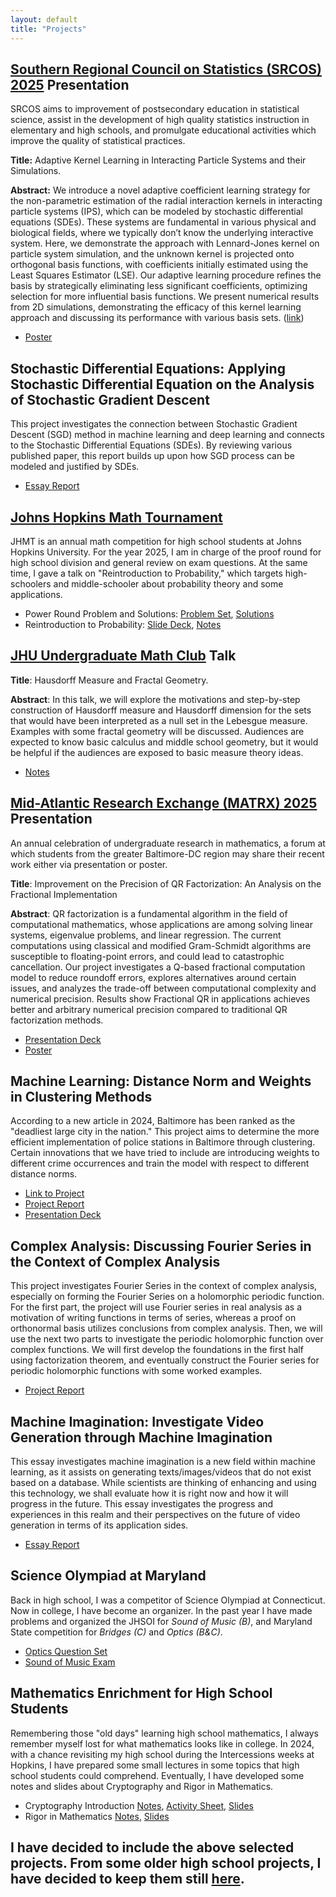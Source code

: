 ```yaml
---
layout: default
title: "Projects"
---
```


## [Southern Regional Council on Statistics (SRCOS) 2025](https://www.srcos.org/src-2025) Presentation

SRCOS aims to improvement of postsecondary education in statistical science, assist in the development of high quality statistics instruction in elementary and high schools, and promulgate educational activities which improve the quality of statistical practices. 

**Title:** Adaptive Kernel Learning in Interacting Particle Systems and their Simulations.

**Abstract:** We introduce a novel adaptive coefficient learning strategy for the non-parametric estimation of the radial interaction kernels in interacting particle systems (IPS), which can be modeled by stochastic differential equations (SDEs). These systems are fundamental in various physical and biological fields, where we typically don’t know the underlying interactive system. Here, we demonstrate the approach with Lennard-Jones kernel on particle system simulation, and the unknown kernel is projected onto orthogonal basis functions, with coefficients initially estimated using the Least Squares Estimator (LSE). Our adaptive learning procedure refines the basis by strategically eliminating less significant coefficients, optimizing selection for more influential basis functions. We present numerical results from 2D simulations, demonstrating the efficacy of this kernel learning approach and discussing its performance with various basis sets. ([link](https://irp.cdn-website.com/98cf8534/files/uploaded/2025_SRCOS_SRC_Program.pdf#page=43))
- [Poster](/files/Adaptive-Kernel-Learning-in-IPS.pdf)

## Stochastic Differential Equations: Applying Stochastic Differential Equation on the Analysis of Stochastic Gradient Descent

This project investigates the connection between Stochastic Gradient Descent (SGD) method in machine learning and deep learning and connects to the Stochastic Differential Equations (SDEs). By reviewing various published paper, this report builds up upon how SGD process can be modeled and justified by SDEs.
- [Essay Report](/files/SGD-and-SDE.pdf)

## [Johns Hopkins Math Tournament](https://www.johnshopkinsmathtournament.com/jhmt-2025)

JHMT is an annual math competition for high school students at Johns Hopkins University. For the year 2025, I am in charge of the proof round for high school division and general review on exam questions. At the same time, I gave a talk on "Reintroduction to Probability," which targets high-schoolers and middle-schooler about probability theory and some applications.
- Power Round Problem and Solutions: [Problem Set](/files/jhmt-hs-power-25.pdf), [Solutions](/files/jhmt-hs-power-25-soln.pdf)
- Reintroduction to Probability: [Slide Deck](/files/Reintro-Prob.pdf), [Notes](/files/Reintro-Prob-Notes.pdf)

## [JHU Undergraduate Math Club](https://sites.google.com/view/jhu-mathclub/seminar#h.s4zw0qfokek4) Talk

**Title**: Hausdorff Measure and Fractal Geometry.

**Abstract**: In this talk, we will explore the motivations and step-by-step construction of Hausdorff measure and Hausdorff dimension for the sets that would have been interpreted as a null set in the Lebesgue measure. Examples with some fractal geometry will be discussed. Audiences are expected to know basic calculus and middle school geometry, but it would be helpful if the audiences are exposed to basic measure theory ideas.
- [Notes](/files/math-club-talk.pdf)

## [Mid-Atlantic Research Exchange (MATRX) 2025](https://www.ams.jhu.edu/matrx2025/to-present/) Presentation

An annual celebration of undergraduate research in mathematics, a forum at which students from the greater Baltimore-DC region may share their recent work either via presentation or poster.

**Title**: Improvement on the Precision of QR Factorization: An Analysis on the Fractional Implementation

**Abstract**: QR factorization is a fundamental algorithm in the field of computational mathematics, whose applications are among solving linear systems, eigenvalue problems, and linear regression. The current computations using classical and modified Gram-Schmidt algorithms are susceptible to floating-point errors, and could lead to catastrophic cancellation. Our project investigates a Q-based fractional computation model to reduce roundoff errors, explores alternatives around certain issues, and analyzes the trade-off between computational complexity and numerical precision. Results show Fractional QR in applications achieves better and arbitrary numerical precision compared to traditional QR factorization methods.
- [Presentation Deck](/files/matrx-slide.pdf)
- [Poster](/files/matrx-poster.pdf)

## Machine Learning: Distance Norm and Weights in Clustering Methods

According to a new article in 2024, Baltimore has been ranked as the "deadliest large city in the nation." This project aims to determine the more efficient implementation of police stations in Baltimore through clustering. Certain innovations that we have tried to include are introducing weights to different crime occurrences and train the model with respect to different distance norms.
- [Link to Project](https://james-guo-03.github.io/ML-F24-Project/)
- [Project Report](https://james-guo-03.github.io/ML-F24-Project/files/ML_Report.pdf)
- [Presentation Deck](https://james-guo-03.github.io/ML-F24-Project/files/ML_Slides.pdf)

## Complex Analysis: Discussing Fourier Series in the Context of Complex Analysis

This project investigates Fourier Series in the context of complex analysis, especially on forming the Fourier Series on a holomorphic periodic function. For the first part, the project will use Fourier series in real analysis as a motivation of writing functions in terms of series, whereas a proof on orthonormal basis utilizes conclusions from complex analysis. Then, we will use the next two parts to investigate the periodic holomorphic function over complex functions. We will first develop the foundations in the first half using factorization theorem, and eventually construct the Fourier series for periodic holomorphic functions with some worked examples.
- [Project Report](/files/complex_analysis-final.pdf)

## Machine Imagination: Investigate Video Generation through Machine Imagination

This essay investigates machine imagination is a new field within machine learning, as it assists on generating texts/images/videos that do not exist based on a database. While scientists are thinking of enhancing and using this technology, we shall evaluate how it is right now and how it will progress in the future. This essay investigates the progress and experiences in this realm and their perspectives on the future of video generation in terms of its application sides.
- [Essay Report](/files/machine_imagination-essay.pdf)

## Science Olympiad at Maryland

Back in high school, I was a competitor of Science Olympiad at Connecticut. Now in college, I have become an organizer. In the past year I have made problems and organized the JHSOI for *Sound of Music (B)*, and Maryland State competition for *Bridges (C)* and *Optics (B&C)*.
- [Optics Question Set](/files/2024_MSO-Regional_Optics.pdf)
- [Sound of Music Exam](/files/2023_JHSOI_Sound_of_Music_Exam.pdf)

## Mathematics Enrichment for High School Students

Remembering those "old days" learning high school mathematics, I always remember myself lost for what mathematics looks like in college. In 2024, with a chance revisiting my high school during the Intercessions weeks at Hopkins, I have prepared some small lectures in some topics that high school students could comprehend. Eventually, I have developed some notes and slides about Cryptography and Rigor in Mathematics.
- Cryptography Introduction [Notes](/files/crypto-notes.pdf), [Activity Sheet](/files/crypto-activity.pdf), [Slides](/files/crypto-slides.pdf)
- Rigor in Mathematics [Notes](/files/breif_analysis-notes.pdf), [Slides](/files/breif_analysis-lecture_slides.pdf)

## I have decided to include the above selected projects. From some older high school projects, I have decided to keep them still [here](https://sites.google.com/view/jamesguo/past-projects).
